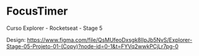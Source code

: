 # FocusTimer
Curso Explorer - Rocketseat - Stage 5

Design: https://www.figma.com/file/QsMUfeoDxsgk8IlpJb5NvS/Explorer-Stage-05-Projeto-01-(Copy)?node-id=0-1&t=FYVq2wwkPCjLr7pg-0
